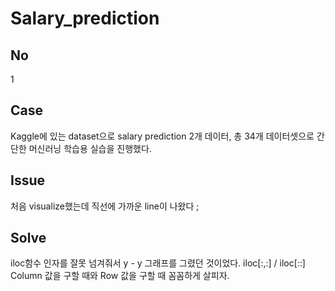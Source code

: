 # Salary_prediction
## No
1

## Case
Kaggle에 있는 dataset으로 salary prediction
2개 데이터, 총 34개 데이터셋으로 간단한 머신러닝 학습용 실습을 진행했다.

## Issue
처음 visualize했는데 직선에 가까운 line이 나왔다 ;

## Solve
iloc함수 인자를 잘못 넘겨줘서 y - y 그래프를 그렸던 것이었다.
iloc[:,:] / iloc[::] Column 값을 구할 때와 Row 값을 구할 때 꼼꼼하게 살피자.
